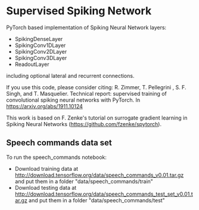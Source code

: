 # Supervised Spiking Network

PyTorch based implementation of Spiking Neural Network layers: 
* SpikingDenseLayer
* SpikingConv1DLayer
* SpikingConv2DLayer
* SpikingConv3DLayer
* ReadoutLayer

including optional lateral and recurrent connections.

If you use this code, please consider citing: R. Zimmer, T. Pellegrini , S. F. Singh, and T. Masquelier. Technical report: supervised training of convolutional spiking neural networks with PyTorch. In https://arxiv.org/abs/1911.10124

This work is based on F. Zenke's tutorial on surrogate gradient learning in Spiking Neural Networks (https://github.com/fzenke/spytorch).

## Speech commands data set

To run the speech_commands notebook:
* Download training data at http://download.tensorflow.org/data/speech_commands_v0.01.tar.gz and put them in a folder "data/speech_commands/train"
* Download testing data at http://download.tensorflow.org/data/speech_commands_test_set_v0.01.tar.gz and put them in a folder "data/speech_commands/test"

